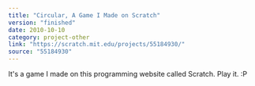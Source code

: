```yaml
---
title: "Circular, A Game I Made on Scratch"
version: "finished"
date: 2010-10-10
category: project-other
link: "https://scratch.mit.edu/projects/55184930/"
source: "55184930"
---
```


It's a game I made on this programming website called Scratch. Play it. :P
